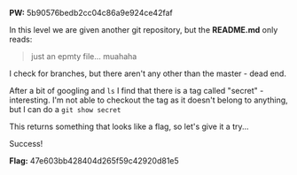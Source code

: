 **PW:** 5b90576bedb2cc04c86a9e924ce42faf

In this level we are given another git repository, but the **README.md** only reads: 
>just an epmty file... muahaha

I check for branches, but there aren't any other than the master - dead end.

After a bit of googling and `ls` I find that there is a tag called "secret" - interesting. I'm not able to checkout the tag as it doesn't belong to anything, but I can do a `git show secret`

This returns something that looks like a flag, so let's give it a try...

Success!

**Flag:** 47e603bb428404d265f59c42920d81e5
